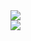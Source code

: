 <img src="Ekran Resmi 2023-09-30 ÖS 4.40.47.png" />
<br/>
<img src="Ekran Resmi 2023-09-30 ÖS 4.52.09.png"/>
